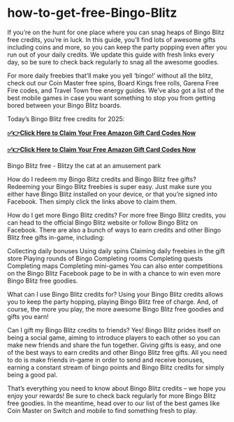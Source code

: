 # how-to-get-free-Bingo-Blitz


If you’re on the hunt for one place where you can snag heaps of Bingo Blitz free credits, you’re in luck. In this guide, you’ll find lots of awesome gifts including coins and more, so you can keep the party popping even after you run out of your daily credits. We update this guide with fresh links every day, so be sure to check back regularly to snag all the awesome goodies.

For more daily freebies that’ll make you yell ‘bingo!’ without all the blitz, check out our Coin Master free spins, Board Kings free rolls, Garena Free Fire codes, and Travel Town free energy guides. We’ve also got a list of the best mobile games in case you want something to stop you from getting bored between your Bingo Blitz boards.

Today’s Bingo Blitz free credits for 2025:

**[✅👉Click Here to Claim Your Free Amazon Gift Card Codes Now](https://usadeals.pro/Bingo-Blitz)**

**[✅👉Click Here to Claim Your Free Amazon Gift Card Codes Now](https://usadeals.pro/Bingo-Blitz)**

Bingo Blitz free - Blitzy the cat at an amusement park

How do I redeem my Bingo Blitz credits and Bingo Blitz free gifts?
Redeeming your Bingo Blitz freebies is super easy. Just make sure you either have Bingo Blitz installed on your device, or that you’re signed into Facebook. Then simply click the links above to claim them.

How do I get more Bingo Blitz credits?
For more free Bingo Blitz credits, you can head to the official Bingo Blitz website or follow Bingo Blitz on Facebook. There are also a bunch of ways to earn credits and other Bingo Blitz free gifts in-game, including:

Collecting daily bonuses
Using daily spins
Claiming daily freebies in the gift store
Playing rounds of Bingo
Completing rooms
Completing quests
Completing maps
Completing mini-games
You can also enter competitions on the Bingo Blitz Facebook page to be in with a chance to win even more Bingo Blitz free goodies.

What can I use Bingo Blitz credits for?
Using your Bingo Blitz credits allows you to keep the party hopping, playing Bingo Blitz free of charge. And, of course, the more you play, the more awesome Bingo Blitz free goodies and gifts you earn!

Can I gift my Bingo Blitz credits to friends?
Yes! Bingo Blitz prides itself on being a social game, aiming to introduce players to each other so you can make new friends and share the fun together. Giving gifts is easy, and one of the best ways to earn credits and other Bingo Blitz free gifts. All you need to do is make friends in-game in order to send and receive bonuses, earning a constant stream of bingo points and Bingo Blitz credits for simply being a good pal.

That’s everything you need to know about Bingo Blitz credits – we hope you enjoy your rewards! Be sure to check back regularly for more Bingo Blitz free goodies. In the meantime, head over to our list of the best games like Coin Master on Switch and mobile to find something fresh to play.

